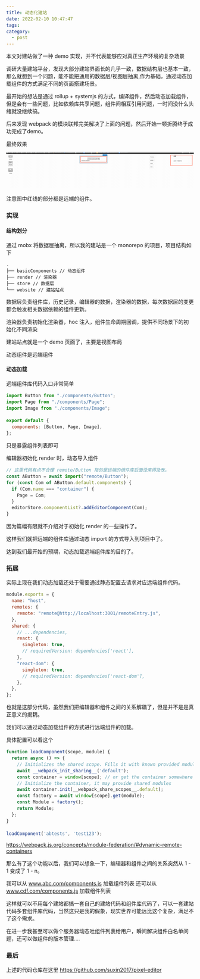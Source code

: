 ```yaml
---
title: 动态化建站
date: 2022-02-10 10:47:47
tags:
category:
  - post
---
```


本文对建站做了一种 demo 实现，并不代表能够应对真正生产环境的复杂场景

调研大量建站平台，发现大部分建站界面长的几乎一致，数据结构层也基本一致，那么就想到一个问题，能不能把通用的数据层/视图层抽离,作为基础，通过动态加载组件的方式满足不同的页面搭建场景。

最开始的想法是通过 rollup + systemjs 的方式，编译组件，然后动态加载组件，但是会有一些问题，比如依赖库共享问题，组件间相互引用问题，一时间没什么头绪就没继续搞。

后来发现 webpack 的模块联邦完美解决了上面的问题，然后开始一顿折腾终于成功完成了demo。

最终效果

![效果](/imgs/editor.png)

注意图中红线的部分都是远端的组件。

### 实现

#### 结构划分

通过 mobx 将数据层抽离，所以我的建站是一个 monorepo 的项目，项目结构如下

```
.
├── basicComponents // 动态组件
├── render // 渲染器
├── store // 数据层
└── website // 建站站点
```

数据层负责组件库，历史记录，编辑器的数据，渲染器的数据，每次数据层的变更都会触发相关数据依赖的组件更新。

渲染器负责初始化渲染器，hoc 注入，组件生命周期回调，提供不同场景下的初始化不同渲染

建站站点就是一个 demo 页面了，主要是视图布局

动态组件是远端组件

#### 动态加载

远端组件库代码入口非常简单

```javascript
import Button from "./components/Button";
import Page from "./components/Page";
import Image from "./components/Image";

export default {
  components: [Button, Page, Image],
};
```

只是暴露组件列表即可

编辑器初始化 render 时，动态导入组件

```javascript
// 这里代码有点不合理 remote/Button 指的是远端的组件库后面没来得及改。
const AButton = await import("remote/Button");
for (const Com of AButton.default.components) {
  if (Com.name === "container") {
    Page = Com;
  }
  editorStore.componentList?.addEditorComponent(Com);
}
```

因为篇幅有限就不介绍对于初始化 render 的一些操作了。

这样我们就把远端的组件库通过动态 import 的方式导入到项目中了。

达到我们最开始的预期，动态加载远端组件库的目的了。

### 拓展

实际上现在我们动态加载还处于需要通过静态配置去请求对应远端组件代码。

```javascript
module.exports = {
  name: "host",
  remotes: {
    remote: "remote@http://localhost:3001/remoteEntry.js",
  },
  shared: {
    // ...dependencies,
    react: {
      singleton: true,
      // requiredVersion: dependencies['react'],
    },
    "react-dom": {
      singleton: true,
      // requiredVersion: dependencies['react-dom'],
    },
  },
};
```

也就是这部分代码，虽然我们把编辑器和组件之间的关系解耦了，但是并不是是真正意义的揭耦。

我们可以通过动态加载组件的方式进行远端组件的加载。

具体配置可以看这个

```javascript
function loadComponent(scope, module) {
  return async () => {
    // Initializes the shared scope. Fills it with known provided modules from this build and all remotes
    await __webpack_init_sharing__('default');
    const container = window[scope]; // or get the container somewhere else
    // Initialize the container, it may provide shared modules
    await container.init(__webpack_share_scopes__.default);
    const factory = await window[scope].get(module);
    const Module = factory();
    return Module;
  };
}

loadComponent('abtests', 'test123');
```

https://webpack.js.org/concepts/module-federation/#dynamic-remote-containers

那么有了这个功能以后，我们可以想象一下，编辑器和组件之间的关系突然从 1 - 1 变成了 1 - n。

我可以从 www.abc.com/components.js 加载组件列表
还可以从 www.cdf.com/components.js 加载组件列表

这样就可以不用每个建站都搞一套自己的建站代码和组件库代码了，可以一套建站代码多套组件库代码，当然这只是我的假象，现实世界可能远比这个复杂，满足不了这个需求。

在进一步我甚至可以做个服务器动态吐组件列表给用户，瞬间解决组件白名单问题，还可以做组件的版本管理....

### 最后

上述的代码仓库在这里
https://github.com/suxin2017/pixel-editor